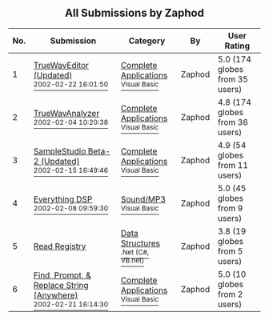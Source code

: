 ﻿<div align="center">

## All Submissions by Zaphod

</div>

No.  | Submission | Category | By   | User Rating
---- | ---------- | -------- | ---- | -----------
1 | [TrueWavEditor \(Updated\)<br /><sup>2002-02-22 16:01:50</sup>](https://github.com/Planet-Source-Code/zaphod-truewaveditor-updated__1-31558) | [Complete Applications<br /><sup>Visual Basic</sup>](../ByCategory/complete-applications__1-27.md) | Zaphod | 5.0 (174 globes from 35 users)
2 | [TrueWavAnalyzer<br /><sup>2002-02-04 10:20:38</sup>](https://github.com/Planet-Source-Code/zaphod-truewavanalyzer__1-31188) | [Complete Applications<br /><sup>Visual Basic</sup>](../ByCategory/complete-applications__1-27.md) | Zaphod | 4.8 (174 globes from 36 users)
3 | [SampleStudio Beta\-2 \(Updated\)<br /><sup>2002-02-15 16:49:46</sup>](https://github.com/Planet-Source-Code/zaphod-samplestudio-beta-2-updated__1-31801) | [Complete Applications<br /><sup>Visual Basic</sup>](../ByCategory/complete-applications__1-27.md) | Zaphod | 4.9 (54 globes from 11 users)
4 | [Everything DSP<br /><sup>2002-02-08 09:59:30</sup>](https://github.com/Planet-Source-Code/zaphod-everything-dsp__1-31607) | [Sound/MP3<br /><sup>Visual Basic</sup>](../ByCategory/sound-mp3__1-45.md) | Zaphod | 5.0 (45 globes from 9 users)
5 | [Read Registry<br />](https://github.com/Planet-Source-Code/zaphod-read-registry__10-19) | [Data Structures<br /><sup>.Net (C#, VB.net)</sup>](../ByCategory/data-structures__10-8.md) | Zaphod | 3.8 (19 globes from 5 users)
6 | [Find, Prompt, & Replace String \(Anywhere\)<br /><sup>2002-02-21 16:14:30</sup>](https://github.com/Planet-Source-Code/zaphod-find-prompt-replace-string-anywhere__1-32004) | [Complete Applications<br /><sup>Visual Basic</sup>](../ByCategory/complete-applications__1-27.md) | Zaphod | 5.0 (10 globes from 2 users)
